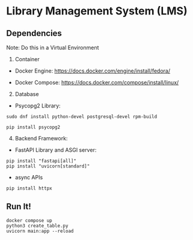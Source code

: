 # Library Management System (LMS)

## Dependencies

Note: Do this in a Virtual Environment

1. Container

- Docker Engine: https://docs.docker.com/engine/install/fedora/

- Docker Compose: https://docs.docker.com/compose/install/linux/

2. Database

- Psycopg2 Library:
```
sudo dnf install python-devel postgresql-devel rpm-build

pip install psycopg2
```

4. Backend Framework: 
- FastAPI Library and ASGI server:
```
pip install "fastapi[all]"
pip install "uvicorn[standard]"
```
- async APIs
```
pip install httpx
``` 


## Run It!
```
docker compose up
python3 create_table.py
uvicorn main:app --reload
```
